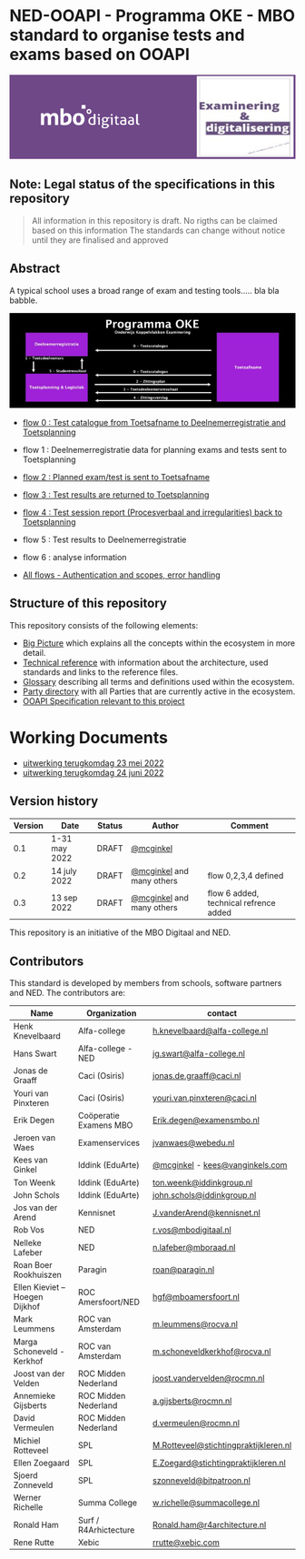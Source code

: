 # NED-OOAPI - Programma OKE - MBO standard to organise tests and exams based on OOAPI
![](doc/diagrams/NED-logo.png)




## Note: Legal status of the specifications in this repository
 > All information in this repository is draft. No rigths can be claimed based on this information
 > The standards can change without notice until they are finalised and approved

## Abstract

A typical school uses a broad range of exam and testing tools..... bla bla babble.

![Main](doc/diagrams/ProgrammaOKE.png)

- [flow 0 : Test catalogue from Toetsafname to Deelnemerregistratie and Toetsplanning](doc/flow0.md)
- flow 1 : Deelnemerregistratie data for planning exams and tests sent to Toetsplanning
- [flow 2 : Planned exam/test is sent to Toetsafname](doc/flow2.md)
- [flow 3 : Test results are returned to Toetsplanning](doc/flow3.md)
- [flow 4 : Test session report (Procesverbaal and irregularities) back to Toetsplanning](doc/flow4.md)
- flow 5 : Test results to Deelnemerregistratie
- flow 6 : analyse information

- [All flows - Authentication and scopes, error handling](doc/ErrorHandling.md)

## Structure of this repository

This repository consists of the following elements:
- [Big Picture](big-picture.md) which explains all the concepts within the ecosystem in more detail.
- [Technical reference](doc/technical-reference.md) with information about the architecture, used standards and links to the reference files.
- [Glossary](glossary.md) describing all terms and definitions used within the ecosystem.
- [Party directory](Party-Directory.md) with all Parties that are currently active in the ecosystem.
- [OOAPI Specification relevant to this project](specification/v5/docs.html)

# Working Documents
- [uitwerking terugkomdag 23 mei 2022](doc/documents/Examinering%20mbo%20-%20terugkomdag%2023mei%20-%20verwerkt.pdf)
- [uitwerking terugkomdag 24 juni 2022](doc/documents/Examinering%20mbo%20-%202e%20terugkomdag%2Baantekeningen.pptx)

## Version history

| Version | Date | Status | Author | Comment |
|---|---|---|---|---|
| 0.1 | 1-31 may 2022 | DRAFT | [@mcginkel](https://github.com/mcginkel) | |
| 0.2 | 14 july 2022 | DRAFT | [@mcginkel](https://github.com/mcginkel) and many others | flow 0,2,3,4 defined |
| 0.3 | 13 sep 2022 | DRAFT | [@mcginkel](https://github.com/mcginkel) and many others | flow 6 added, technical refrence added |

This repository is an initiative of the MBO Digitaal and NED.

## Contributors

This standard is developed by members from schools, software partners and NED. The contributors are:

| Name | Organization | contact |
|---|---|---|
| Henk Knevelbaard |Alfa-college	|	h.knevelbaard@alfa-college.nl|
| Hans Swart | Alfa-college - NED |jg.swart@alfa-college.nl |
| Jonas de Graaff |Caci (Osiris)| jonas.de.graaff@caci.nl |
| Youri van Pinxteren| Caci (Osiris) |youri.van.pinxteren@caci.nl |
| Erik Degen | Coöperatie Examens MBO|Erik.degen@examensmbo.nl |
| Jeroen van Waes |Examenservices| jvanwaes@webedu.nl |
| Kees van Ginkel | Iddink (EduArte)  | [@mcginkel](https://github.com/mcginkel) -  kees@vanginkels.com |
| Ton Weenk| Iddink (EduArte)| ton.weenk@iddinkgroup.nl|
| John Schols | Iddink (EduArte)|john.schols@iddinkgroup.nl|
| Jos van der Arend | Kennisnet | J.vanderArend@kennisnet.nl |
| Rob Vos | NED | r.vos@mbodigitaal.nl |
| Nelleke Lafeber | NED | n.lafeber@mboraad.nl |
| Roan Boer Rookhuiszen |Paragin | roan@paragin.nl |
| Ellen Kieviet – Hoegen Dijkhof |ROC Amersfoort/NED|hgf@mboamersfoort.nl|
| Mark Leummens |ROC van Amsterdam | m.leummens@rocva.nl|	
| Marga Schoneveld - Kerkhof	|ROC van Amsterdam |m.schoneveldkerkhof@rocva.nl|
| Joost van der Velden|ROC Midden Nederland|joost.vandervelden@rocmn.nl|
| Annemieke Gijsberts|ROC Midden Nederland|a.gijsberts@rocmn.nl|
| David Vermeulen|ROC Midden Nederland|d.vermeulen@rocmn.nl|
| Michiel Rotteveel | SPL |M.Rotteveel@stichtingpraktijkleren.nl|
| Ellen Zoegaard | SPL |E.Zoegard@stichtingpraktijkleren.nl|
| Sjoerd Zonneveld | SPL |szonneveld@bitpatroon.nl|	
| Werner Richelle|Summa College|w.richelle@summacollege.nl|
| Ronald Ham | Surf	/ R4Arhictecture|	Ronald.ham@r4architecture.nl |
| Rene Rutte | Xebic | rrutte@xebic.com |


